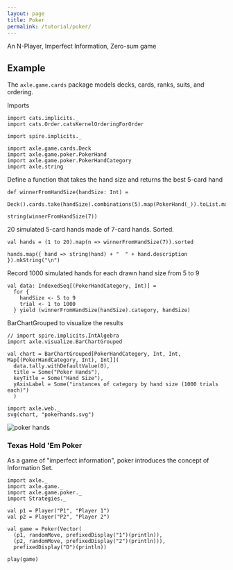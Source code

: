 ```yaml
---
layout: page
title: Poker
permalink: /tutorial/poker/
---
```


An N-Player, Imperfect Information, Zero-sum game

Example
-------

The `axle.game.cards` package models decks, cards, ranks, suits, and ordering.

Imports

```tut:silent
import cats.implicits._
import cats.Order.catsKernelOrderingForOrder

import spire.implicits._

import axle.game.cards.Deck
import axle.game.poker.PokerHand
import axle.game.poker.PokerHandCategory
import axle.string
```

Define a function that takes the hand size and returns the best 5-card hand

```tut:book
def winnerFromHandSize(handSize: Int) =
  Deck().cards.take(handSize).combinations(5).map(PokerHand(_)).toList.max

string(winnerFromHandSize(7))
```

20 simulated 5-card hands made of 7-card hands.  Sorted.

```tut:book
val hands = (1 to 20).map(n => winnerFromHandSize(7)).sorted

hands.map({ hand => string(hand) + "  " + hand.description }).mkString("\n")
```

Record 1000 simulated hands for each drawn hand size from 5 to 9

```tut:book
val data: IndexedSeq[(PokerHandCategory, Int)] =
  for {
    handSize <- 5 to 9
    trial <- 1 to 1000
  } yield (winnerFromHandSize(handSize).category, handSize)
```

BarChartGrouped to visualize the results

```tut:book
// import spire.implicits.IntAlgebra
import axle.visualize.BarChartGrouped

val chart = BarChartGrouped[PokerHandCategory, Int, Int, Map[(PokerHandCategory, Int), Int]](
  data.tally.withDefaultValue(0),
  title = Some("Poker Hands"),
  keyTitle = Some("Hand Size"),
  yAxisLabel = Some("instances of category by hand size (1000 trials each)")
  )

import axle.web._
svg(chart, "pokerhands.svg")
```

![poker hands](/tutorial/images/pokerhands.svg)

### Texas Hold 'Em Poker

As a game of "imperfect information", poker introduces the concept of Information Set.

```tut
import axle._
import axle.game._
import axle.game.poker._
import Strategies._

val p1 = Player("P1", "Player 1")
val p2 = Player("P2", "Player 2")

val game = Poker(Vector(
  (p1, randomMove, prefixedDisplay("1")(println)),
  (p2, randomMove, prefixedDisplay("2")(println))),
  prefixedDisplay("D")(println))

play(game)
```
